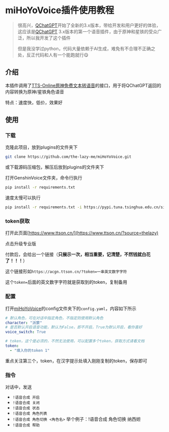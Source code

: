 # miHoYoVoice插件使用教程

> 很高兴，[QChatGPT](https://github.com/RockChinQ/QChatGPT)开始了全新的3.x版本，带给开发和用户更好的体验，这应该是[QChatGPT](https://github.com/RockChinQ/QChatGPT) 3.x版本的第一个语音插件，由于原神和星铁的受众广泛，所以我开发了这个插件
>
> 但是我没学过python，代码大量依赖于AI生成，难免有不合理不正确之处，反正代码和人有一个能跑就行😋



## 介绍

本插件调用了[TTS-Online原神免费文本转语音](https://www.ttson.cn/?source=thelazy)的接口，用于将QChatGPT返回的内容转换为原神/星铁角色语音

特点：速度快，低价，效果好

## 使用

### 下载

克隆此项目，放到plugins的文件夹下

```bash
git clone https://github.com/the-lazy-me/miHoYoVoice.git
```

或下载源码压缩包，解压后放到plugins的文件夹下

打开GenshinVoice文件夹，命令行执行

```bash
pip install -r requirements.txt
```

速度太慢可以执行

```bash
pip install -r requirements.txt -i https://pypi.tuna.tsinghua.edu.cn/simple some-package
```

### token获取

打开此页面[https://www.ttson.cn/](https://www.ttson.cn/?source=thelazy)

点击升级专业版

付款后，会给出一个链接（**只展示一次，相当重要，记清楚，不然钱就白花了！！！**）

这个链接形如`https://acgn.ttson.cn/?token=一串英文数字字符`

这个`token=`后面的英文数字字符就是获取到的token，复制备用

### 配置

打开[miHoYoVoice](https://github.com/the-lazy-me/miHoYoVoice)的config文件夹下的`config.yaml`，内容如下所示

```yaml
# 默认角色，可在对话中指定角色，不指定则使用默认角色
character: "派蒙"
# 是否默认开启语音功能，默认为False，即不开启，True为默认开启，看你喜好
voice_switch: True

# token，这个是必须的，不然无法使用，可以配置多个token，获取方式请看文档
token:
  - "填入你的token 1"
```

重点关注第三个，token，在汉字提示处填入刚刚复制的token，保存即可

### 指令

对话中，发送

- `!语音合成 开启`
- `!语音合成 关闭`
- `!语音合成 状态`
- `!语音合成 角色列表`
- `!语音合成 角色切换 <角色名>`  举个例子：!语音合成 角色切换 纳西妲
- `!语音合成 帮助`
